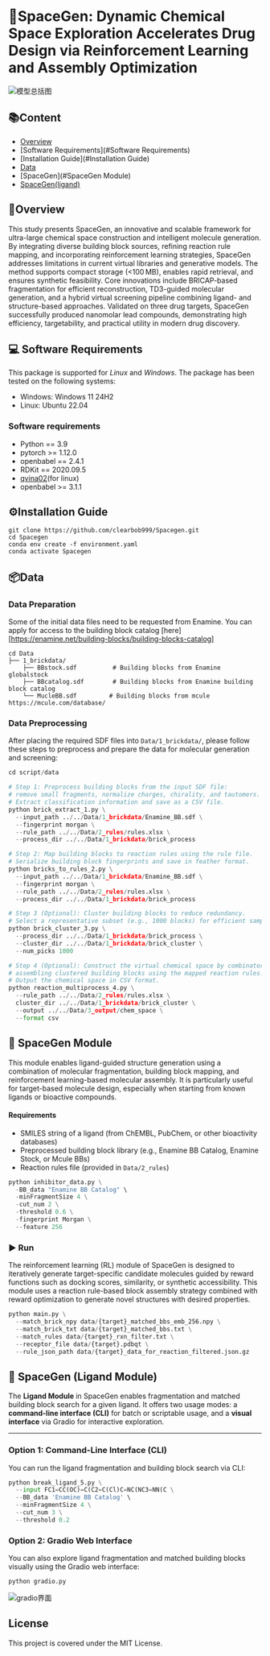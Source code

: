 # 🧬SpaceGen: Dynamic Chemical Space Exploration Accelerates Drug Design via Reinforcement Learning and Assembly Optimization

![模型总括图](/figures/model.png)

## 📚Content

- [Overview](#Overview)
- [Software Requirements](#Software Requirements)
- [Installation Guide](#Installation Guide)
- [Data](#Data)
- [SpaceGen](#SpaceGen Module)
- [SpaceGen(ligand)](#SpaceGen (Ligand Module))

## 🚀Overview

This study presents SpaceGen, an innovative and scalable framework for ultra-large chemical space construction and intelligent molecule generation. By integrating diverse building block sources, refining reaction rule mapping, and incorporating reinforcement learning strategies, SpaceGen addresses limitations in current virtual libraries and generative models. The method supports compact storage (<100 MB), enables rapid retrieval, and ensures synthetic feasibility. Core innovations include BRICAP-based fragmentation for efficient reconstruction, TD3-guided molecular generation, and a hybrid virtual screening pipeline combining ligand- and structure-based approaches. Validated on three drug targets, SpaceGen successfully produced nanomolar lead compounds, demonstrating high efficiency, targetability, and practical utility in modern drug discovery.

## 💻 Software Requirements

This package is supported for *Linux* and *Windows*. The package has been tested on the following systems:

- Windows: Windows 11 24H2
- Linux: Ubuntu 22.04

### Software requirements

- Python == 3.9
- pytorch >= 1.12.0
- openbabel == 2.4.1
- RDKit == 2020.09.5
- [qvina02](https://qvina.github.io/)(for linux)
- openbabel >= 3.1.1

## ⚙️Installation Guide

```
git clone https://github.com/clearbob999/Spacegen.git
cd Spacegen
conda env create -f environment.yaml
conda activate Spacegen
```

## 📦Data

### Data Preparation

Some of the initial data files need to be requested from Enamine. You can apply for access to the building block catalog [here][https://enamine.net/building-blocks/building-blocks-catalog]

```
cd Data
├── 1_brickdata/
    ├── BBstock.sdf          # Building blocks from Enamine globalstock
    ├── BBcatalog.sdf        # Building blocks from Enamine building block catalog
    └── MucleBB.sdf     	# Building blocks from mcule https://mcule.com/database/
```

### Data Preprocessing

After placing the required SDF files into `Data/1_brickdata/`, please follow these steps to preprocess and prepare the data for molecular generation and screening:

```python
cd script/data

# Step 1: Preprocess building blocks from the input SDF file:
# remove small fragments, normalize charges, chirality, and tautomers.
# Extract classification information and save as a CSV file.
python brick_extract_1.py \
  --input_path ../../Data/1_brickdata/Enamine_BB.sdf \
  --fingerprint morgan \
  --rule_path ../../Data/2_rules/rules.xlsx \
  --process_dir ../../Data/1_brickdata/brick_process

# Step 2: Map building blocks to reaction rules using the rule file.
# Serialize building block fingerprints and save in feather format.
python bricks_to_rules_2.py \
  --input_path ../../Data/1_brickdata/Enamine_BB.sdf \
  --fingerprint morgan \
  --rule_path ../../Data/2_rules/rules.xlsx \
  --process_dir ../../Data/1_brickdata/brick_process

# Step 3 (Optional): Cluster building blocks to reduce redundancy.
# Select a representative subset (e.g., 1000 blocks) for efficient sampling.
python brick_cluster_3.py \
  --process_dir ../../Data/1_brickdata/brick_process \
  --cluster_dir ../../Data/1_brickdata/brick_cluster \
  --num_picks 1000

# Step 4 (Optional): Construct the virtual chemical space by combinatorially
# assembling clustered building blocks using the mapped reaction rules.
# Output the chemical space in CSV format.
python reaction_multiprocess_4.py \
  --rule_path ../../Data/2_rules/rules.xlsx \
  cluster_dir ../../Data/1_brickdata/brick_cluster \
  --output ../../Data/3_output/chem_space \
  --format csv
```

## 🔧 SpaceGen Module

This module enables ligand-guided structure generation using a combination of molecular fragmentation, building block mapping, and reinforcement learning-based molecular assembly. It is particularly useful for target-based molecule design, especially when starting from known ligands or bioactive compounds.

#### Requirements

- SMILES string of a ligand (from ChEMBL, PubChem, or other bioactivity databases)
- Preprocessed building block library (e.g., Enamine BB Catalog, Enamine Stock, or Mcule BBs)
- Reaction rules file (provided in `Data/2_rules`)

```python
python inhibitor_data.py \
  -BB_data "Enamine BB Catalog" \
  -minFragmentSize 4 \
  -cut_num 2 \
  -threshold 0.6 \
  -fingerprint Morgan \
  --feature 256
```



### ▶️ Run 

The reinforcement learning (RL) module of SpaceGen is designed to iteratively generate target-specific candidate molecules guided by reward functions such as docking scores, similarity, or synthetic accessibility. This module uses a reaction rule-based block assembly strategy combined with reward optimization to generate novel structures with desired properties.

```python
python main.py \
  --match_brick_npy data/{target}_matched_bbs_emb_256.npy \
  --match_brick_txt data/{target}_matched_bbs.txt \
  --match_rules data/{target}_rxn_filter.txt \
  --receptor_file data/{target}.pdbqt \
  --rule_json_path data/{target}_data_for_reaction_filtered.json.gz
```



## 🔬 SpaceGen (Ligand Module)

The **Ligand Module** in SpaceGen enables fragmentation and matched building block search for a given ligand. It offers two usage modes: a **command-line interface (CLI)** for batch or scriptable usage, and a **visual interface** via Gradio for interactive exploration.

------

### Option 1: Command-Line Interface (CLI)

You can run the ligand fragmentation and building block search via CLI:

```python
python break_ligand_5.py \
  --input FC1=CC(OC)=C(C2=C(Cl)C=NC(NC3=NN(C \
  --BB_data 'Enamine BB Catalog' \
  --minFragmentSize 4 \
  --cut_num 3 \
  --threshold 0.2
```

###  Option 2: Gradio Web Interface

You can also explore ligand fragmentation and matched building blocks visually using the Gradio web interface:

```python
python gradio.py
```

![gradio界面](/figuress/gradio_interface.png)

## License

This project is covered under the MIT License.
